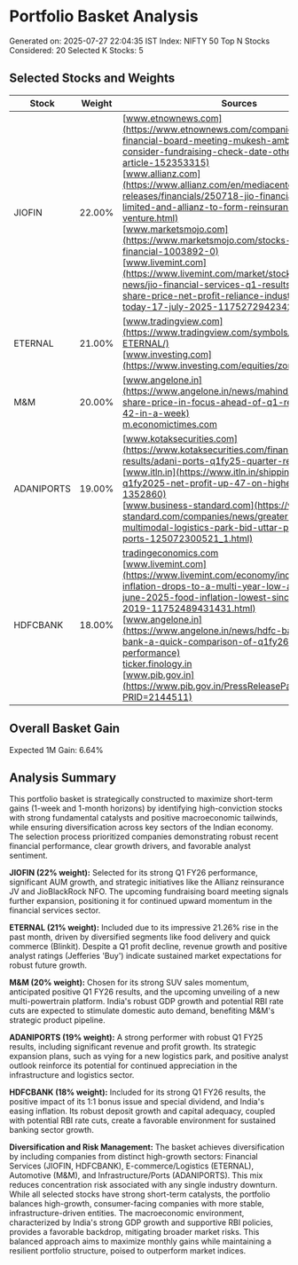 # Portfolio Basket Analysis
Generated on: 2025-07-27 22:04:35 IST
Index: NIFTY 50
Top N Stocks Considered: 20
Selected K Stocks: 5

## Selected Stocks and Weights

| Stock | Weight | Sources |
|-------|--------|---------|
| JIOFIN | 22.00% | [www.etnownews.com](https://www.etnownews.com/companies/jio-financial-board-meeting-mukesh-ambanis-firm-to-consider-fundraising-check-date-other-details-article-152353315)<br>[www.allianz.com](https://www.allianz.com/en/mediacenter/news/media-releases/financials/250718-jio-financial-services-limited-and-allianz-to-form-reinsurance-joint-venture.html)<br>[www.marketsmojo.com](https://www.marketsmojo.com/stocks-analysis/jio-financial-1003892-0)<br>[www.livemint.com](https://www.livemint.com/market/stock-market-news/jio-financial-services-q1-results-live-updates-share-price-net-profit-reliance-industries-result-today-17-july-2025-11752729423420.html) |
| ETERNAL | 21.00% | [www.tradingview.com](https://www.tradingview.com/symbols/NSE-ETERNAL/)<br>[www.investing.com](https://www.investing.com/equities/zomato) |
| M&M | 20.00% | [www.angelone.in](https://www.angelone.in/news/mahindra-mahindra-share-price-in-focus-ahead-of-q1-results-up-2-42-in-a-week)<br>[m.economictimes.com](https://m.economictimes.com/news/economy/policy/rbi-to-hold-rates-in-august-expected-to-cut-again-later-this-year-poll/articleshow/122892703.cms) |
| ADANIPORTS | 19.00% | [www.kotaksecurities.com](https://www.kotaksecurities.com/financial-results/adani-ports-q1fy25-quarter-results/)<br>[www.itln.in](https://www.itln.in/shipping/adani-ports-q1fy2025-net-profit-up-47-on-higher-volumes-1352860)<br>[www.business-standard.com](https://www.business-standard.com/companies/news/greater-noida-multimodal-logistics-park-bid-uttar-pradesh-adani-ports-125072300521_1.html) |
| HDFCBANK | 18.00% | [tradingeconomics.com](https://tradingeconomics.com/india/inflation-cpi)<br>[www.livemint.com](https://www.livemint.com/economy/indias-retail-inflation-drops-to-a-multi-year-low-at-2-10-in-june-2025-food-inflation-lowest-since-january-2019-11752489431431.html)<br>[www.angelone.in](https://www.angelone.in/news/hdfc-bank-vs-icici-bank-a-quick-comparison-of-q1fy26-financial-performance)<br>[ticker.finology.in](https://ticker.finology.in/discover/market-update/hdfc-bank-q1-fy26-results-analysis)<br>[www.pib.gov.in](https://www.pib.gov.in/PressReleasePage.aspx?PRID=2144511) |

## Overall Basket Gain

Expected 1M Gain: 6.64%

## Analysis Summary

This portfolio basket is strategically constructed to maximize short-term gains (1-week and 1-month horizons) by identifying high-conviction stocks with strong fundamental catalysts and positive macroeconomic tailwinds, while ensuring diversification across key sectors of the Indian economy. The selection process prioritized companies demonstrating robust recent financial performance, clear growth drivers, and favorable analyst sentiment.

**JIOFIN (22% weight):** Selected for its strong Q1 FY26 performance, significant AUM growth, and strategic initiatives like the Allianz reinsurance JV and JioBlackRock NFO. The upcoming fundraising board meeting signals further expansion, positioning it for continued upward momentum in the financial services sector.

**ETERNAL (21% weight):** Included due to its impressive 21.26% rise in the past month, driven by diversified segments like food delivery and quick commerce (Blinkit). Despite a Q1 profit decline, revenue growth and positive analyst ratings (Jefferies 'Buy') indicate sustained market expectations for robust future growth.

**M&M (20% weight):** Chosen for its strong SUV sales momentum, anticipated positive Q1 FY26 results, and the upcoming unveiling of a new multi-powertrain platform. India's robust GDP growth and potential RBI rate cuts are expected to stimulate domestic auto demand, benefiting M&M's strategic product pipeline.

**ADANIPORTS (19% weight):** A strong performer with robust Q1 FY25 results, including significant revenue and profit growth. Its strategic expansion plans, such as vying for a new logistics park, and positive analyst outlook reinforce its potential for continued appreciation in the infrastructure and logistics sector.

**HDFCBANK (18% weight):** Included for its strong Q1 FY26 results, the positive impact of its 1:1 bonus issue and special dividend, and India's easing inflation. Its robust deposit growth and capital adequacy, coupled with potential RBI rate cuts, create a favorable environment for sustained banking sector growth.

**Diversification and Risk Management:** The basket achieves diversification by including companies from distinct high-growth sectors: Financial Services (JIOFIN, HDFCBANK), E-commerce/Logistics (ETERNAL), Automotive (M&M), and Infrastructure/Ports (ADANIPORTS). This mix reduces concentration risk associated with any single industry downturn. While all selected stocks have strong short-term catalysts, the portfolio balances high-growth, consumer-facing companies with more stable, infrastructure-driven entities. The macroeconomic environment, characterized by India's strong GDP growth and supportive RBI policies, provides a favorable backdrop, mitigating broader market risks. This balanced approach aims to maximize monthly gains while maintaining a resilient portfolio structure, poised to outperform market indices.
